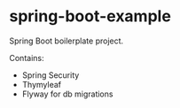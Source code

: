 # spring-boot-example

Spring Boot boilerplate project.

Contains:
- Spring Security
- Thymyleaf
- Flyway for db migrations
